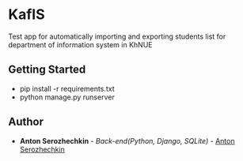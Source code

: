 # KafIS
Test app for automatically importing and exporting students list for department of information system in KhNUE
## Getting Started
* pip install -r requirements.txt
* python manage.py runserver
## Author
* **Anton Serozhechkin** - *Back-end(Python, Django, SQLite)* - [Anton Serozhechkin](https://github.com/anton-serozhechkin)
